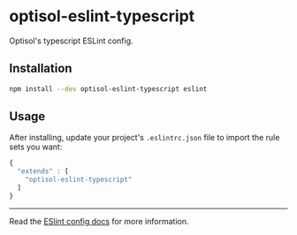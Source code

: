# optisol-eslint-typescript

Optisol's typescript ESLint config.

## Installation

```sh
npm install --dev optisol-eslint-typescript eslint
```

## Usage

After installing, update your project's `.eslintrc.json` file to import the rule sets you want:

```js
{
  "extends" : [
    "optisol-eslint-typescript"
  ]
}
```

---

Read the [ESlint config docs](http://eslint.org/docs/user-guide/configuring#extending-configuration-files)
for more information.